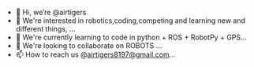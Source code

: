 - 👋 Hi, we’re @airtigers
- 👀 We're interested in robotics,coding,competing and learning new and different things, ...
- 🌱 We're currently learning to code in python + ROS + RobotPy +  GPS...
- 💞️ We're looking to collaborate on ROBOTS ...
- 📫 How to reach us @airtigers8197@gmail.com...
<!---
airtigers/airtigers is a ✨ special ✨ repository because its `README.md` (this file) appears on your GitHub profile.
You can click the Preview link to take a look at your changes.
--->


<!---
airtigers/airtigers is a ✨ special ✨ repository because its `README.md` (this file) appears on your GitHub profile.
You can click the Preview link to take a look at your changes.
--->
